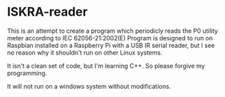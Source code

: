 # ISKRA-reader

This is an attempt to create a program which periodicly reads the P0 utility meter according to IEC 62056-21:2002(E)
Program is designed to run on Raspbian installed on a Raspberry Pi with a USB IR serial reader, 
but I see no reason why it shouldn't run on other Linux systems.

It isn't a clean set of code, but I'm learning C++. So please forgive my programming.

It will not run on a windows system without modifications.
